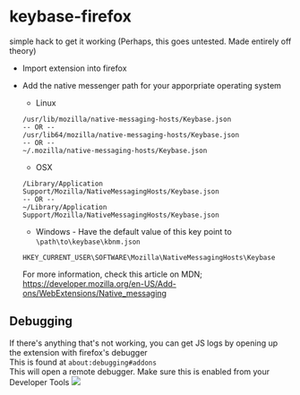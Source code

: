# keybase-firefox
simple hack to get it working (Perhaps, this goes untested. Made entirely off theory)

* Import extension into firefox
* Add the native messenger path for your apporpriate operating system
	* Linux

	```
	/usr/lib/mozilla/native-messaging-hosts/Keybase.json
	-- OR --
	/usr/lib64/mozilla/native-messaging-hosts/Keybase.json
	-- OR --
	~/.mozilla/native-messaging-hosts/Keybase.json
	```

	* OSX

	```
	/Library/Application Support/Mozilla/NativeMessagingHosts/Keybase.json
	-- OR -- 
	~/Library/Application Support/Mozilla/NativeMessagingHosts/Keybase.json
	```

	* Windows - Have the default value of this key point to `\path\to\keybase\kbnm.json`

	```
	HKEY_CURRENT_USER\SOFTWARE\Mozilla\NativeMessagingHosts\Keybase
	```

	For more information, check this article on MDN; https://developer.mozilla.org/en-US/Add-ons/WebExtensions/Native_messaging

## Debugging

If there's anything that's not working, you can get JS logs by opening up the extension with firefox's debugger  
This is found at `about:debugging#addons`  
This will open a remote debugger. Make sure this is enabled from your Developer Tools
![](https://tenryuu.blob.core.windows.net/astrid/17-05-25_08-39-04.png)
